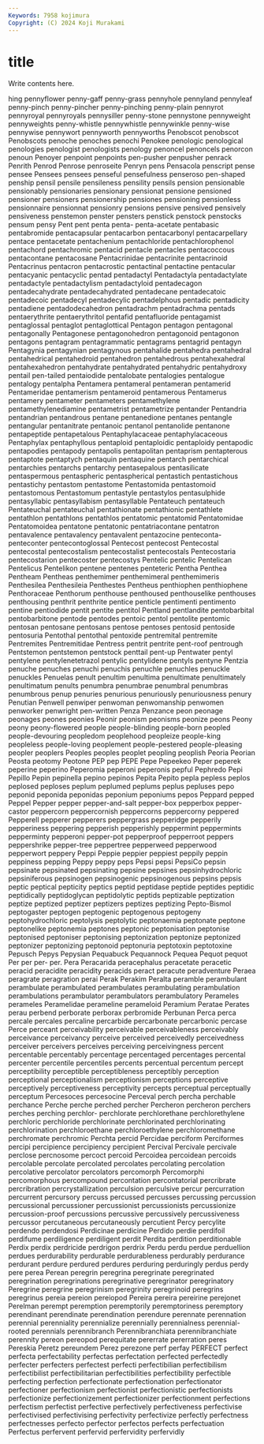 ```yaml
---
Keywords: 7958 kojimura
Copyright: (C) 2024 Koji Murakami
---
```


# title

Write contents here.



hing pennyflower penny-gaff penny-grass pennyhole pennyland pennyleaf
penny-pinch penny-pincher penny-pinching penny-plain pennyrot pennyroyal pennyroyals pennysiller penny-stone pennystone
pennyweight pennyweights penny-whistle pennywhistle pennywinkle penny-wise pennywise pennywort pennyworth pennyworths
Penobscot penobscot Penobscots penoche penoches penochi Penokee penologic penological penologies
penologist penologists penology penoncel penoncels penorcon penoun Penoyer penpoint penpoints
pen-pusher penpusher penrack Penrith Penrod Penrose penroseite Penryn pens Pensacola
penscript pense pensee Pensees pensees penseful pensefulness penseroso pen-shaped penship
pensil pensile pensileness pensility pensils pension pensionable pensionably pensionaries pensionary
pensionat pensione pensioned pensioner pensioners pensionership pensiones pensioning pensionless pensionnaire
pensionnat pensionry pensions pensive pensived pensively pensiveness penstemon penster pensters
penstick penstock penstocks pensum pensy Pent pent penta penta- penta-acetate
pentabasic pentabromide pentacapsular pentacarbon pentacarbonyl pentacarpellary pentace pentacetate pentachenium pentachloride
pentachlorophenol pentachord pentachromic pentacid pentacle pentacles pentacoccous pentacontane pentacosane Pentacrinidae
pentacrinite pentacrinoid Pentacrinus pentacron pentacrostic pentactinal pentactine pentacular pentacyanic pentacyclic
pentad pentadactyl Pentadactyla pentadactylate pentadactyle pentadactylism pentadactyloid pentadecagon pentadecahydrate pentadecahydrated
pentadecane pentadecatoic pentadecoic pentadecyl pentadecylic pentadelphous pentadic pentadicity pentadiene pentadodecahedron
pentadrachm pentadrachma pentads pentaerythrite pentaerythritol pentafid pentafluoride pentagamist pentaglossal pentaglot
pentaglottical Pentagon pentagon pentagonal pentagonally Pentagonese pentagonohedron pentagonoid pentagonon pentagons
pentagram pentagrammatic pentagrams pentagrid pentagyn Pentagynia pentagynian pentagynous pentahalide pentahedra
pentahedral pentahedrical pentahedroid pentahedron pentahedrous pentahexahedral pentahexahedron pentahydrate pentahydrated pentahydric
pentahydroxy pentail pen-tailed pentaiodide pentalobate pentalogies pentalogue pentalogy pentalpha Pentamera
pentameral pentameran pentamerid Pentameridae pentamerism pentameroid pentamerous Pentamerus pentamery pentameter
pentameters pentamethylene pentamethylenediamine pentametrist pentametrize pentander Pentandria pentandrian pentandrous pentane
pentanedione pentanes pentangle pentangular pentanitrate pentanoic pentanol pentanolide pentanone pentapeptide
pentapetalous Pentaphylacaceae pentaphylacaceous Pentaphylax pentaphyllous pentaploid pentaploidic pentaploidy pentapodic pentapodies
pentapody pentapolis pentapolitan pentaprism pentapterous pentaptote pentaptych pentaquin pentaquine pentarch
pentarchical pentarchies pentarchs pentarchy pentasepalous pentasilicate pentaspermous pentaspheric pentaspherical pentastich
pentastichous pentastichy pentastom pentastome Pentastomida pentastomoid pentastomous Pentastomum pentastyle pentastylos
pentasulphide pentasyllabic pentasyllabism pentasyllable Pentateuch pentateuch Pentateuchal pentateuchal pentathionate pentathionic
pentathlete pentathlon pentathlons pentathlos pentatomic pentatomid Pentatomidae Pentatomoidea pentatone pentatonic
pentatriacontane pentatron pentavalence pentavalency pentavalent pentazocine penteconta- penteconter pentecontoglossal Pentecost
pentecost Pentecostal pentecostal pentecostalism pentecostalist pentecostals Pentecostaria pentecostarion pentecoster pentecostys
Pentelic pentelic Pentelican Pentelicus Pentelikon pentene pentenes penteteric Pentha Penthea
Pentheam Pentheas penthemimer penthemimeral penthemimeris Penthesilea Penthesileia Penthestes Pentheus penthiophen
penthiophene Penthoraceae Penthorum penthouse penthoused penthouselike penthouses penthousing penthrit penthrite
pentice penticle pentimenti pentimento pentine pentiodide pentit pentite pentitol Pentland
pentlandite pentobarbital pentobarbitone pentode pentodes pentoic pentol pentolite pentomic pentosan
pentosane pentosans pentose pentoses pentosid pentoside pentosuria Pentothal pentothal pentoxide
pentremital pentremite Pentremites Pentremitidae Pentress pentrit pentrite pent-roof pentrough Pentstemon
pentstemon pentstock penttail pent-up Pentwater pentyl pentylene pentylenetetrazol pentylic pentylidene
pentyls pentyne Pentzia penuche penuches penuchi penuchis penuchle penuchles penuckle
penuckles Penuelas penult penultim penultima penultimate penultimately penultimatum penults penumbra
penumbrae penumbral penumbras penumbrous penup penuries penurious penuriously penuriousness penury
Penutian Penwell penwiper penwoman penwomanship penwomen penworker penwright pen-written Penza
Penzance peon peonage peonages peones peonies Peonir peonism peonisms peonize
peons Peony peony peony-flowered people people-blinding people-born peopled people-devouring peopledom
peoplehood peopleize people-king peopleless people-loving peoplement people-pestered people-pleasing peopler peoplers
Peoples peoples peoplet peopling peoplish Peoria Peorian Peosta peotomy Peotone
PEP pep PEPE Pepe Pepeekeo Peper peperek peperine peperino Peperomia
peperoni peperonis pepful Pephredo Pepi Pepillo Pepin pepinella pepino pepinos
Pepita Pepito pepla pepless peplos peplosed peploses peplum peplumed peplums
peplus pepluses pepo peponid peponida peponidas peponium peponiums pepos Peppard
pepped Peppel Pepper pepper pepper-and-salt pepper-box pepperbox pepper-castor peppercorn peppercornish
peppercorns peppercorny peppered Pepperell pepperer pepperers peppergrass pepperidge pepperily pepperiness
peppering pepperish pepperishly peppermint peppermints pepperminty pepperoni pepper-pot pepperproof pepperroot
peppers peppershrike pepper-tree peppertree pepperweed pepperwood pepperwort peppery Peppi Peppie
peppier peppiest peppily peppin peppiness pepping Peppy peppy peps Pepsi
pepsi PepsiCo pepsin pepsinate pepsinated pepsinating pepsine pepsines pepsinhydrochloric pepsiniferous
pepsinogen pepsinogenic pepsinogenous pepsins pepsis peptic peptical pepticity peptics peptid
peptidase peptide peptides peptidic peptidically peptidoglycan peptidolytic peptids peptizable peptization
peptize peptized peptizer peptizers peptizes peptizing Pepto-Bismol peptogaster peptogen peptogenic
peptogenous peptogeny peptohydrochloric peptolysis peptolytic peptonaemia peptonate peptone peptonelike peptonemia
peptones peptonic peptonisation peptonise peptonised peptoniser peptonising peptonization peptonize peptonized
peptonizer peptonizing peptonoid peptonuria peptotoxin peptotoxine Pepusch Pepys Pepysian Pequabuck
Pequannock Pequea Pequot pequot Per per per- per. Pera Peracarida
peracephalus peracetate peracetic peracid peracidite peracidity peracids peract peracute peradventure
Peraea peragrate peragration perai Perak Perakim Peralta peramble perambulant perambulate
perambulated perambulates perambulating perambulation perambulations perambulator perambulators perambulatory Perameles perameles
Peramelidae perameline perameloid Peramium Peratae Perates perau perbend perborate perborax
perbromide Perbunan Perca perca percale percales percaline percarbide percarbonate percarbonic
percase Perce perceant perceivability perceivable perceivableness perceivably perceivance perceivancy perceive
perceived perceivedly perceivedness perceiver perceivers perceives perceiving perceivingness percent percentable
percentably percentage percentaged percentages percental percenter percentile percentiles percents percentual
percentum percept perceptibility perceptible perceptibleness perceptibly perception perceptional perceptionalism perceptionism
perceptions perceptive perceptively perceptiveness perceptivity percepts perceptual perceptually perceptum Percesoces
percesocine Perceval perch percha perchable perchance Perche perche perched percher
Percheron percheron perchers perches perching perchlor- perchlorate perchlorethane perchlorethylene perchloric
perchloride perchlorinate perchlorinated perchlorinating perchlorination perchloroethane perchloroethylene perchloromethane perchromate perchromic
Perchta percid Percidae perciform Perciformes percipi percipience percipiency percipient Percival
Percivale percivale perclose percnosome percoct percoid Percoidea percoidean percoids percolable
percolate percolated percolates percolating percolation percolative percolator percolators percomorph Percomorphi
percomorphous percompound percontation percontatorial percribrate percribration percrystallization perculsion perculsive percur
percurration percurrent percursory percuss percussed percusses percussing percussion percussional percussioner
percussionist percussionists percussionize percussion-proof percussions percussive percussively percussiveness percussor percutaneous
percutaneously percutient Percy percylite perdendo perdendosi Perdicinae perdicine Perdido perdie
perdifoil perdifume perdiligence perdiligent perdit Perdita perdition perditionable Perdix perdix
perdricide perdrigon perdrix Perdu perdu perdue perduellion perdues perdurability perdurable
perdurableness perdurably perdurance perdurant perdure perdured perdures perduring perduringly perdus
perdy pere perea Perean peregrin peregrina peregrinate peregrinated peregrination peregrinations
peregrinative peregrinator peregrinatory Peregrine peregrine peregrinism peregrinity peregrinoid peregrins peregrinus
pereia pereion pereiopod Pereira pereira pereirine perejonet Perelman perempt peremption
peremptorily peremptoriness peremptory perendinant perendinate perendination perendure perennate perennation perennial
perenniality perennialize perennially perennialness perennial-rooted perennials perennibranch Perennibranchiata perennibranchiate perennity
pereon pereopod perequitate pererrate pererration peres Pereskia Peretz pereundem Perez
perezone perf perfay PERFECT perfect perfecta perfectability perfectas perfectation perfected
perfectedly perfecter perfecters perfectest perfecti perfectibilian perfectibilism perfectibilist perfectibilitarian perfectibilities
perfectibility perfectible perfecting perfection perfectionate perfectionation perfectionator perfectioner perfectionism perfectionist
perfectionistic perfectionists perfectionize perfectionizement perfectionizer perfectionment perfections perfectism perfectist perfective
perfectively perfectiveness perfectivise perfectivised perfectivising perfectivity perfectivize perfectly perfectness perfectnesses
perfecto perfector perfectos perfects perfectuation Perfectus perfervent perfervid perfervidity perfervidly
